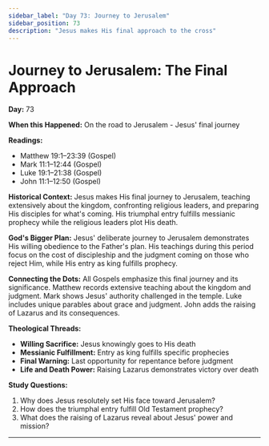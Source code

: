 ```yaml
---
sidebar_label: "Day 73: Journey to Jerusalem"
sidebar_position: 73
description: "Jesus makes His final approach to the cross"
---
```


# Journey to Jerusalem: The Final Approach

**Day:** 73

**When this Happened:** On the road to Jerusalem - Jesus' final journey

**Readings:**
- Matthew 19:1–23:39 (Gospel)
- Mark 11:1–12:44 (Gospel)
- Luke 19:1–21:38 (Gospel)
- John 11:1–12:50 (Gospel)

**Historical Context:** Jesus makes His final journey to Jerusalem, teaching extensively about the kingdom, confronting religious leaders, and preparing His disciples for what's coming. His triumphal entry fulfills messianic prophecy while the religious leaders plot His death.

**God's Bigger Plan:** Jesus' deliberate journey to Jerusalem demonstrates His willing obedience to the Father's plan. His teachings during this period focus on the cost of discipleship and the judgment coming on those who reject Him, while His entry as king fulfills prophecy.

**Connecting the Dots:** All Gospels emphasize this final journey and its significance. Matthew records extensive teaching about the kingdom and judgment. Mark shows Jesus' authority challenged in the temple. Luke includes unique parables about grace and judgment. John adds the raising of Lazarus and its consequences.

****Theological Threads:****
- **Willing Sacrifice:** Jesus knowingly goes to His death
- **Messianic Fulfillment:** Entry as king fulfills specific prophecies
- **Final Warning:** Last opportunity for repentance before judgment
- **Life and Death Power:** Raising Lazarus demonstrates victory over death

**Study Questions:**
1. Why does Jesus resolutely set His face toward Jerusalem?
2. How does the triumphal entry fulfill Old Testament prophecy?
3. What does the raising of Lazarus reveal about Jesus' power and mission?

---